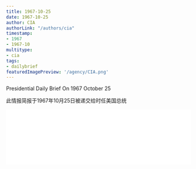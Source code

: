 ```yaml
---
title: 1967-10-25
date: 1967-10-25
author: CIA 
authorLink: "/authors/cia"
timestamp: 
- 1967
- 1967-10
multitype: 
- cia
tags: 
- dailybrief
featuredImagePreview: '/agency/CIA.png'
---
```



Presidential Daily Brief On 1967 October 25

此情报简报于1967年10月25日被递交给时任美国总统

<!--more-->





<div id="over" style="width:100%; overflow:hidden"> <iframe id="sFrame" name="sFrame" frameborder="no" border="0"  allowfullscreen marginwidth="0" scrolling="no" src = " /CIA/1967-10-25.html "  style = " position:absulute; width: 806px; top: 300;" > </iframe> </div>